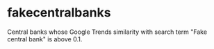 # fakecentralbanks
Central banks whose Google Trends similarity with search term "Fake central bank" is above 0.1. 
